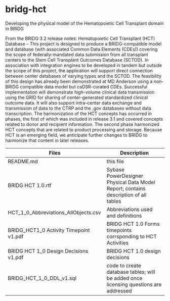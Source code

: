 # bridg-hct
Developing the physical model of the Hematopoietic Cell Transplant domain in BRIDG

From the BRIDG 3.2 release notes:
Hematopoietic Cell Transplant (HCT) Database – This project is designed to produce a BRIDG-compatible model and database (with associated Common Data Elements (CDEs)) covering the scope of federally-mandated data submission from all transplant centers to the Stem Cell Transplant Outcomes Database (SCTOD).  In association with integration engines to be developed in tandem but outside the scope of this project, the application will support direct connection between center databases of varying types and the SCTOD.  The feasibility of this design has already been demonstrated at MD Anderson using a non-BRIDG compatible data model but caDSR-curated CDEs.  Successful implementation will demonstrate high-volume clinical data transmission using the GRID for sharing of center-generated standardized clinical outcome data.  It will also support intra-center data exchange and transmission of data to the CTRP and the .gov databases without data transcription.  The harmonization of the HCT concepts has occurred in phases, the first of which was included in release 3.1 and covered concepts related to donor and recipient information.  The second phase harmonized HCT concepts that are related to product processing and storage.  Because HCT is an emerging field, we anticipate further changes to BRIDG to harmonize that content in later releases.

Files | Description
----- | -----------
README.md |  this file
BRIDG HCT 1.0.rtf | Sybase PowerDesigner Physical Data Model Report; contains description of all tables
HCT_1_0_Abbreviations_AllObjects.csv |  Abbreviations used and definitions
BRIDG_HCT1_0 Activity Timepoint v1.pdf | BRIDG HCT 1.0 Forms timepoints corrsponding to HCT Activities
BRIDG HCT 1_0 Design Decisions v1.pdf | BRIDG HCT 1.0 design decisions
 BRIDG_HCT_1_0_DDL_v1.sql | code to create database tables; will be added once licensing questions are addressed



